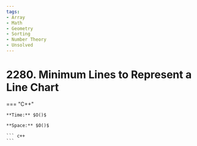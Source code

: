 ```yaml
---
tags:
- Array
- Math
- Geometry
- Sorting
- Number Theory
- Unsolved
---
```



# 2280. Minimum Lines to Represent a Line Chart

=== "C++"

    **Time:** $O()$

    **Space:** $O()$

    ``` c++
    ```